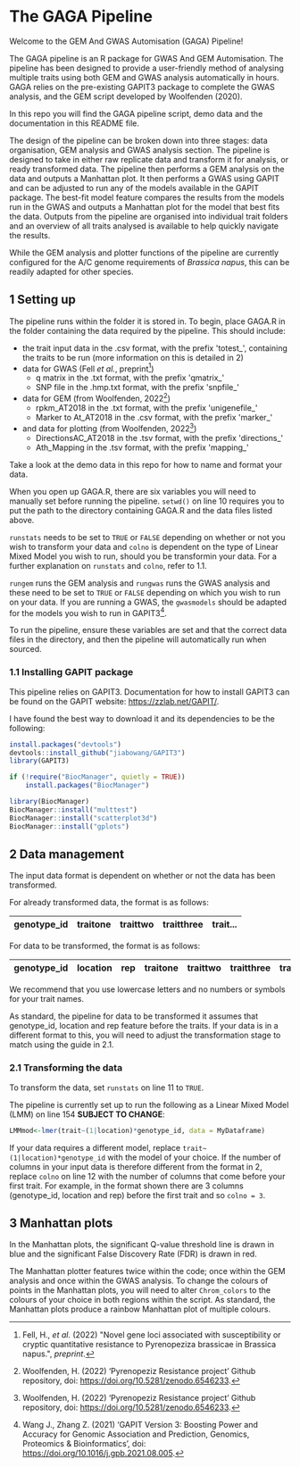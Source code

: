 # The GAGA Pipeline

Welcome to the GEM And GWAS Automisation (GAGA) Pipeline!

The GAGA pipeline is an R package for GWAS And GEM Automisation. The pipeline has been designed to provide a user-friendly method of analysing multiple traits using both GEM and GWAS analysis automatically in hours. GAGA relies on the pre-existing GAPIT3 package to complete the GWAS analysis, and the GEM script developed by Woolfenden (2020). 

In this repo you will find the  GAGA pipeline script, demo data and the documentation in this README file.

The design of the pipeline can be broken down into three stages: data organisation, GEM analysis and GWAS analysis section. The pipeline is designed to take in either raw replicate data and transform it for analysis, or ready transformed data. The pipeline then performs a GEM analysis on the data and outputs a Manhattan plot. It then performs a GWAS using GAPIT and can be adjusted to run any of the models available in the GAPIT package. The best-fit model feature compares the results from the models run in the GWAS and outputs a Manhattan plot for the model that best fits the data. Outputs from the pipeline are organised into individual trait folders and an overview of all traits analysed is available to help quickly navigate the results.

While the GEM analysis and plotter functions of the pipeline are currently configured for the A/C genome requirements of *Brassica napus*, this can be readily adapted for other species.

## 1 Setting up

The pipeline runs within the folder it is stored in. To begin, place GAGA.R in the folder containing the data required by the pipeline. This should include:

- the trait input data in the .csv format, with the prefix 'totest_', containing the traits to be run (more information on this is detailed in 2)
- data for GWAS (Fell *et al.*, preprint[^Fell])
    * q matrix in the .txt format, with the prefix 'qmatrix_'
    * SNP file in the .hmp.txt format, with the prefix 'snpfile_'
- data for GEM (from Woolfenden, 2022[^Woolfenden])
    * rpkm_AT2018 in the .txt format, with the prefix 'unigenefile_'
    * Marker to At_AT2018 in the .csv format, with the prefix 'marker_'
- and data for plotting (from Woolfenden, 2022[^Woolfenden])
    * DirectionsAC_AT2018 in the .tsv format, with the prefix 'directions_'
    * Ath_Mapping in the .tsv format, with the prefix 'mapping_'

Take a look at the demo data in this repo for how to name and format your data.

When you open up GAGA.R, there are six variables you will need to manually set before running the pipeline. ```setwd()``` on line 10 requires you to put the path to the directory containing GAGA.R and the data files listed above. 

```runstats``` needs to be set to ```TRUE``` or ```FALSE``` depending on whether or not you wish to transform your data and ```colno``` is dependent on the type of Linear Mixed Model you wish to run, should you be transformin your data. For a further explanation on ```runstats``` and ```colno```, refer to 1.1.

```rungem``` runs the GEM analysis and ```rungwas``` runs the GWAS analysis and these need to be set to ```TRUE``` or ```FALSE``` depending on which you wish to run on your data. If you are running a GWAS, the ```gwasmodels``` should be adapted for the models you wish to run in GAPIT3[^Wang].

To run the pipeline, ensure these variables are set and that the correct data files in the directory, and then the pipeline will automatically run when sourced.

### 1.1 Installing GAPIT package

This pipeline relies on GAPIT3. Documentation for how to install GAPIT3 can be found on the GAPIT website: https://zzlab.net/GAPIT/.

I have found the best way to download it and its dependencies to be the following:

```R
install.packages("devtools")
devtools::install_github("jiabowang/GAPIT3")
library(GAPIT3)

if (!require("BiocManager", quietly = TRUE))
    install.packages("BiocManager")

library(BiocManager)
BiocManager::install("multtest")
BiocManager::install("scatterplot3d")
BiocManager::install("gplots")
```

## 2 Data management

The input data format is dependent on whether or not the data has been transformed. 

For already transformed data, the format is as follows:

| genotype_id | traitone | traittwo | traitthree | trait... |
|-|-|-|-|-|

For data to be transformed, the format is as follows:

| genotype_id | location | rep | traitone | traittwo | traitthree | trait... |
|-|-|-|-|-|-|-|

We recommend that you use lowercase letters and no numbers or symbols for your trait names.

As standard, the pipeline for data to be transformed it assumes that genotype_id, location and rep feature before the traits. If your data is in a different format to this, you will need to adjust the transformation stage to match using the guide in 2.1.

### 2.1 Transforming the data

To transform the data, set ```runstats``` on line 11 to ```TRUE```. 

The pipeline is currently set up to run the following as a Linear Mixed Model (LMM) on line 154 __SUBJECT TO CHANGE__: 

```R
LMMmod<-lmer(trait~(1|location)*genotype_id, data = MyDataframe)
```

If your data requires a different model, replace ```trait~(1|location)*genotype_id``` with the model of your choice. If the number of columns in your input data is therefore different from the format in 2, replace ```colno``` on line 12 with the number of columns that come before your first trait. For example, in the format shown there are 3 columns (genotype_id, location and rep) before the first trait and so ```colno = 3```.

## 3 Manhattan plots

In the Manhattan plots, the significant Q-value threshold line is drawn in blue and the significant False Discovery Rate (FDR) is drawn in red.

The Manhattan plotter features twice within the code; once within the GEM analysis and once within the GWAS analysis. To change the colours of points in the Manhattan plots, you will need to alter ```Chrom_colors``` to the colours of your choice in both regions within the script. As standard, the Manhattan plots produce a rainbow Manhattan plot of multiple colours. 

[^Fell]: Fell, H., *et al.* (2022) "Novel gene loci associated with susceptibility or cryptic quantitative resistance to Pyrenopeziza brassicae in Brassica napus.", *preprint*.
[^Wang]: Wang J., Zhang Z. (2021) ‘GAPIT Version 3: Boosting Power and Accuracy for Genomic Association and Prediction, Genomics, Proteomics & Bioinformatics’, doi: https://doi.org/10.1016/j.gpb.2021.08.005.
[^Woolfenden]: Woolfenden, H. (2022) ‘Pyrenopeziz Resistance project’ Github repository, doi: https://doi.org/10.5281/zenodo.6546233.
